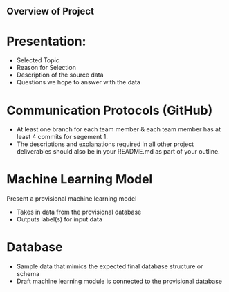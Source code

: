 ## Overview of Project

# Presentation: 
-	Selected Topic
-	Reason for Selection
-	Description of the source data
-	Questions we hope to answer with the data

# Communication Protocols (GitHub)
- At least one branch for each team member & each team member has at least 4 commits for segement 1. 
- The descriptions and explanations required in all other project deliverables should also be in your README.md as part of your outline.

# Machine Learning Model
Present a provisional machine learning model 
- Takes in data from the provisional database
- Outputs label(s) for input data

# Database
- Sample data that mimics the expected final database structure or schema
- Draft machine learning module is connected to the provisional database

